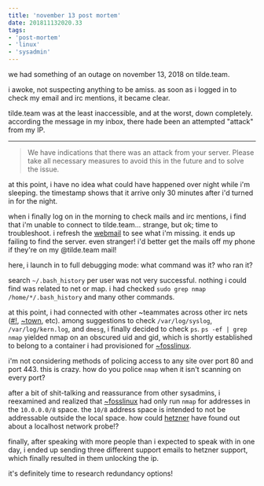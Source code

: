 ```yaml
---
title: 'november 13 post mortem'
date: 201811132020.33
tags:
- 'post-mortem'
- 'linux'
- 'sysadmin'
---
```


we had something of an outage on november 13, 2018 on tilde.team.

i awoke, not suspecting anything to be amiss. as soon as i logged in to
check my email and irc mentions, it became clear.

tilde.team was at the least inaccessible, and at the worst, down
completely. according the message in my inbox, there hade been an
attempted "attack" from my IP.

------------------------------------------------------------------------

> We have indications that there was an attack from your server. Please
> take all necessary measures to avoid this in the future and to solve
> the issue.

at this point, i have no idea what could have happened over night while
i'm sleeping. the timestamp shows that it arrive only 30 minutes after
i'd turned in for the night.

when i finally log on in the morning to check mails and irc mentions, i
find that i'm unable to connect to tilde.team... strange, but ok; time
to troubleshoot. i refresh the [webmail](https://mail.tilde.team) to see
what i'm missing. it ends up failing to find the server. even stranger!
i'd better get the mails off my phone if they're on my @tilde.team mail!

here, i launch in to full debugging mode: what command was it? who ran
it?

search `~/.bash_history` per user was not very successful. nothing i
could find was related to net or map. i had checked
`sudo grep nmap /home/*/.bash_history` and many other commands.

at this point, i had connected with other ~teammates across other irc
nets ([\#!](https://hashbang.sh/), [~town](https://tilde.town), etc).
among suggestions to check `/var/log/syslog`, `/var/log/kern.log`, and
`dmesg`, i finally decided to check `ps`. `ps -ef | grep nmap` yielded
nmap on an obscured uid and gid, which is shortly established to belong
to a container i had provisioned for [~fosslinux](/~fosslinux/).

i'm not considering methods of policing access to any site over port 80
and port 443. this is crazy. how do you police `nmap` when it isn't
scanning on every port?

after a bit of shit-talking and reassurance from other sysadmins, i
reexamined and realized that [~fosslinux](/~fosslinux/) had only run
`nmap` for addresses in the `10.0.0.0/8` space. the `10/8` address space
is intended to not be addressable outside the local space. how could
[hetzner](https://hetzner.com) have found out about a localhost network
probe!?

finally, after speaking with more people than i expected to speak with
in one day, i ended up sending three different support emails to hetzner
support, which finally resulted in them unlocking the ip.

it's definitely time to research redundancy options!
